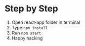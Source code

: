 # Step by Step

1. Open react-app folder in terminal
2. Type `npm install`
3. Run `npm start`
4. Happy hacking
